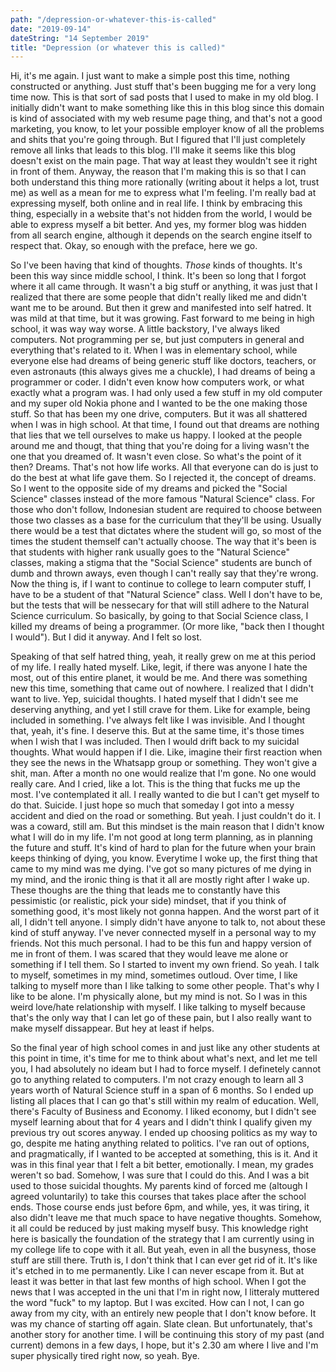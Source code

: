 ```yaml
---
path: "/depression-or-whatever-this-is-called"
date: "2019-09-14"
dateString: "14 September 2019"
title: "Depression (or whatever this is called)"
---
```


Hi, it's me again. I just want to make a simple post this time, nothing constructed or anything. Just stuff that's been bugging me for a very long time now. This is that sort of sad posts that I used to make in my old blog. I initially didn't want to make something like this in this blog since this domain is kind of associated with my web resume page thing, and that's not a good marketing, you know, to let your possible employer know of all the problems and shits that you're going through. But I figured that I'll just completely remove all links that leads to this blog. I'll make it seems like this blog doesn't exist on the main page. That way at least they wouldn't see it right in front of them. Anyway, the reason that I'm making this is so that I can both understand this thing more rationally (writing about it helps a lot, trust me) as well as a mean for me to express what I'm feeling. I'm really bad at expressing myself, both online and in real life. I think by embracing this thing, especially in a website that's not hidden from the world, I would be able to express myself a bit better. And yes, my former blog was hidden from all search engine, although it depends on the search engine itself to respect that. Okay, so enough with the preface, here we go.

So I've been having that kind of thoughts. _Those_ kinds of thoughts. It's been this way since middle school, I think. It's been so long that I forgot where it all came through. It wasn't a big stuff or anything, it was just that I realized that there are some people that didn't really liked me and didn't want me to be around. But then it grew and manifested into self hatred. It was mild at that time, but it was growing. Fast forward to me being in high school, it was way way worse. A little backstory, I've always liked computers. Not programming per se, but just computers in general and everything that's related to it. When I was in elementary school, while everyone else had dreams of being generic stuff like doctors, teachers, or even astronauts (this always gives me a chuckle), I had dreams of being a programmer or coder. I didn't even know how computers work, or what exactly what a program was. I had only used a few stuff in my old computer and my super old Nokia phone and I wanted to be the one making those stuff. So that has been my one drive, computers. But it was all shattered when I was in high school. At that time, I found out that dreams are nothing that lies that we tell ourselves to make us happy. I looked at the people around me and thougt, that thing that you're doing for a living wasn't the one that you dreamed of. It wasn't even close. So what's the point of it then? Dreams. That's not how life works. All that everyone can do is just to do the best at what life gave them. So I rejected it, the concept of dreams. So I went to the opposite side of my dreams and picked the "Social Science" classes instead of the more famous "Natural Science" class. For those who don't follow, Indonesian student are required to choose between those two classes as a base for the curriculum that they'll be using. Usually there would be a test that dictates where the student will go, so most of the times the student themself can't actually choose. The way that it's been is that students with higher rank usually goes to the "Natural Science" classes, making a stigma that the "Social Science" students are bunch of dumb and thrown aways, even though I can't really say that they're wrong. Now the thing is, if I want to continue to college to learn computer stuff, I have to be a student of that "Natural Science" class. Well I don't have to be, but the tests that will be nessecary for that will still adhere to the Natural Science curriculum. So basically, by going to that Social Science class, I killed my dreams of being a programmer. (Or more like, "back then I thought I would"). But I did it anyway. And I felt so lost.

Speaking of that self hatred thing, yeah, it really grew on me at this period of my life. I really hated myself. Like, legit, if there was anyone I hate the most, out of this entire planet, it would be me. And there was something new this time, something that came out of nowhere. I realized that I didn't want to live. Yep, suicidal thoughts. I hated myself that I didn't see me deserving anything, and yet I still crave for them. Like for example, being included in something. I've always felt like I was invisible. And I thought that, yeah, it's fine. I deserve this. But at the same time, it's those times when I wish that I was included. Then I would drift back to my suicidal thoughts. What would happen if I die. Like, imagine their first reaction when they see the news in the Whatsapp group or something. They won't give a shit, man. After a month no one would realize that I'm gone. No one would really care. And I cried, like a lot. This is the thing that fucks me up the most. I've contemplated it all. I really wanted to die but I can't get myself to do that. Suicide. I just hope so much that someday I got into a messy accident and died on the road or something. But yeah. I just couldn't do it. I was a coward, still am. But this mindset is the main reason that I didn't know what I will do in my life. I'm not good at long term planning, as in planning the future and stuff. It's kind of hard to plan for the future when your brain keeps thinking of dying, you know. Everytime I woke up, the first thing that came to my mind was me dying. I've got so many pictures of me dying in my mind, and the ironic thing is that it all are mostly right after I wake up. These thoughs are the thing that leads me to constantly have this pessimistic (or realistic, pick your side) mindset, that if you think of something good, it's most likely not gonna happen. And the worst part of it all, I didn't tell anyone. I simply didn't have anyone to talk to, not about these kind of stuff anyway. I've never connected myself in a personal way to my friends. Not this much personal. I had to be this fun and happy version of me in front of them. I was scared that they would leave me alone or something if I tell them. So I started to invent my own friend. So yeah. I talk to myself, sometimes in my mind, sometimes outloud. Over time, I like talking to myself more than I like talking to some other people. That's why I like to be alone. I'm physically alone, but my mind is not. So I was in this weird love/hate relationship with myself. I like talking to myself because that's the only way that I can let go of these pain, but I also really want to make myself dissappear. But hey at least if helps.

So the final year of high school comes in and just like any other students at this point in time, it's time for me to think about what's next, and let me tell you, I had absolutely no ideam but I had to force myself. I definetely cannot go to anything related to computers. I'm not crazy enough to learn all 3 years worth of Natural Science stuff in a span of 6 months. So I ended up listing all places that I can go that's still within my realm of education. Well, there's Faculty of Business and Economy. I liked economy, but I didn't see myself learning about that for 4 years and I didn't think I qualify given my previous try out scores anyway. I ended up choosing politics as my way to go, despite me hating anything related to politics. I've ran out of options, and pragmatically, if I wanted to be accepted at something, this is it. And it was in this final year that I felt a bit better, emotionally. I mean, my grades weren't so bad. Somehow, I was sure that I could do this. And I was a bit used to those suicidal thoughts. My parents kind of forced me (altough I agreed voluntarily) to take this courses that takes place after the school ends. Those course ends just before 6pm, and while, yes, it was tiring, it also didn't leave me that much space to have negative thoughts. Somehow, it all could be reduced by just making myself busy. This knowledge right here is basically the foundation of the strategy that I am currently using in my college life to cope with it all. But yeah, even in all the busyness, those stuff are still there. Truth is, I don't think that I can ever get rid of it. It's like it's etched in to me permanently. Like I can never escape from it. But at least it was better in that last few months of high school. When I got the news that I was accepted in the uni that I'm in right now, I litteraly muttered the word "fuck" to my laptop. But I was excited. How can I not, I can go away from my city, with an entirely new people that I don't know before. It was my chance of starting off again. Slate clean. But unfortunately, that's another story for another time. I will be continuing this story of my past (and current) demons in a few days, I hope, but it's 2.30 am where I live and I'm super physically tired right now, so yeah. Bye.
